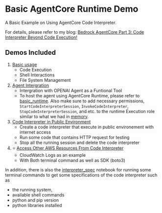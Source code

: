 # Basic AgentCore Runtime Demo

A Basic Example on Using AgentCore Code Interpreter.

For details, please refer to my blog: [Bedrock AgentCore Part 3: Code Interpreter Beyond Code Execution!](https://medium.com/@itsuki.enjoy/bedrock-agentcore-part-3-code-interpreter-beyond-code-execution-70d3c6fbb1ab)

## Demos Included
1. [Basic usage](./basic_usage.ipynb)
    - Code Execution
    - Shell Interactions
    - File System Management
2. [Agent Intergration](./agent_intergration.ipynb)
    - Intergration with OPENAI Agent as a Funtional Tool
    - To host the agent using AgentCore Runtime, please refer to [basic_runtime](../basic_runtime/README.md). Also make sure to add necessary permissions, `StartCodeInterpreterSession`, `InvokeCodeInterpreter`, `StopCodeInterpreterSession`, and etc. to the runtime Execution role similar to what we had in [memory](../memory/README.md).
3. [Code Interpreter in Public Environment](./public_environment.ipynb)
    - Create a code interpreter that execute in public environement with internet access
    - Run some code that contains HTTP request for testing
    - Stop all the running session and delete the code interpreter
4. ⭐ [Access Other AWS Resources From Code Interpreter](./access_other_aws_resource.ipynb)
    - CloudWatch Logs as an example
    - With Both terminal command as well as SDK (boto3)



In addition, there is also the [interpreter_spec](./interpreter_spec.ipynb) notebook for running some terminal commands to get some specifications of the code interpreter such as
- the running system,
- available shell commands
- python and pip version
- python libraries installed
